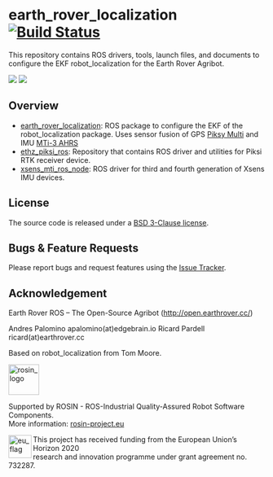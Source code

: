 # earth_rover_localization [![Build Status](https://travis-ci.com/earthrover/OpenER.svg?branch=master)](https://travis-ci.com/earthrover/OpenER)

This repository contains ROS drivers, tools, launch files, and documents to configure the EKF robot_localization for the Earth Rover Agribot.

![](https://github.com/earthrover/er_localisation/blob/master/earth_rover_localization/docs/cover_image1.png)
![](https://github.com/earthrover/er_localisation/blob/master/earth_rover_localization/docs/cover_image2.png)

Overview
------
- [earth_rover_localization](https://github.com/earthrover/er_localisation/tree/master/er_localisation): ROS package to configure the EKF of the robot_localization package. Uses sensor fusion of GPS [Piksy Multi](https://www.swiftnav.com/piksi-multi) and IMU [MTi-3 AHRS](https://www.xsens.com/products/mti-1-series/)
- [ethz_piksi_ros](https://github.com/ethz-asl/ethz_piksi_ros/tree/767b0192be2f1a3e5434bcf6ddf33bb3dbd96c4f): Repository that contains ROS driver and utilities for Piksi RTK receiver device.
- [xsens_mti_ros_node](https://github.com/xsens/xsens_mti_ros_node): ROS driver for third and fourth generation of Xsens IMU devices.

License
-------
The source code is released under a [BSD 3-Clause license](https://github.com/earthrover/er_localisation/blob/master/LICENSE.md).

Bugs & Feature Requests
-------
Please report bugs and request features using the [Issue Tracker](https://github.com/earthrover/er_localisation/issues).

Acknowledgement
-------
Earth Rover ROS – The Open-Source Agribot (http://open.earthrover.cc/)

Andres Palomino apalomino(at)edgebrain.io
Ricard Pardell ricard(at)earthrover.cc

Based on robot_localization from Tom Moore.
<!-- 
    ROSIN acknowledgement from the ROSIN press kit
    @ https://github.com/rosin-project/press_kit
-->

<a href="http://rosin-project.eu">
  <img src="http://rosin-project.eu/wp-content/uploads/rosin_ack_logo_wide.png" 
       alt="rosin_logo" height="60" >
</a>

Supported by ROSIN - ROS-Industrial Quality-Assured Robot Software Components.  
More information: <a href="http://rosin-project.eu">rosin-project.eu</a>

<img src="http://rosin-project.eu/wp-content/uploads/rosin_eu_flag.jpg" 
     alt="eu_flag" height="45" align="left" >  

This project has received funding from the European Union’s Horizon 2020  
research and innovation programme under grant agreement no. 732287.
